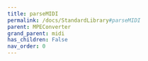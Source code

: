 ```yaml
---
title: parseMIDI
permalink: /docs/StandardLibrary#parseMIDI
parent: MPEConverter
grand_parent: midi
has_children: False
nav_order: 0
---
```

